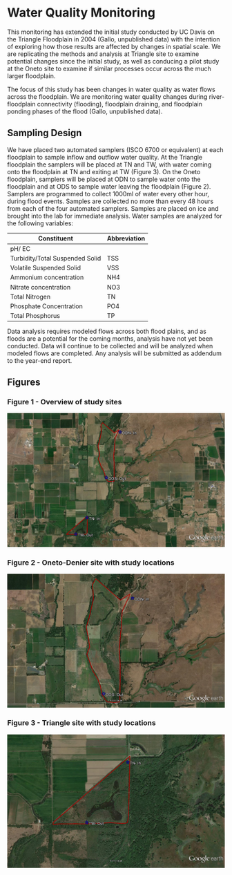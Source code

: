 # Water Quality Monitoring
This monitoring has extended the initial study conducted by UC Davis on the Triangle Floodplain in 2004 (Gallo, unpublished data) with the intention of exploring how those results are affected by changes in spatial scale. We are replicating the methods and analysis at Triangle site to examine potential changes since the initial study, as well as conducing a pilot study at the Oneto site to examine if similar processes occur across the much larger floodplain.  

The focus of this study has been changes in water quality as water flows across the floodplain. We are monitoring water quality changes during river-floodplain connectivity (flooding), floodplain draining, and floodplain ponding phases of the flood (Gallo, unpublished data).

## Sampling Design
We have placed two automated samplers (ISCO 6700 or equivalent) at each floodplain to sample inflow and outflow water quality. At the Triangle floodplain the samplers will be placed at TN and TW, with water coming onto the floodplain at TN   and exiting at TW (Figure 3).  On the Oneto floodplain, samplers will be placed at ODN to sample water onto the floodplain and at ODS to sample water leaving the floodplain (Figure 2).
Samplers are programmed to collect 1000ml of water every other hour, during flood events. Samples are collected no more than every 48 hours from each of the four automated samplers. Samples are placed on ice and brought into the lab for immediate analysis. Water samples are analyzed for the following variables:

| Constituent                     | Abbreviation |
|---------------------------------|--------------|
| pH/ EC                          |              |
| Turbidity/Total Suspended Solid | TSS          |
| Volatile Suspended Solid        | VSS          |
| Ammonium concentration          | NH4          |
| Nitrate concentration           | NO3          |
| Total Nitrogen                  | TN           |
| Phosphate Concentration         | PO4          |
| Total Phosphorus                | TP           |

Data analysis requires modeled flows across both flood plains, and as floods are a potential for the coming months, analysis have not yet been conducted. Data will continue to be collected and will be analyzed when modeled flows are completed. Any analysis will be submitted as addendum to the year-end report.

## Figures
### Figure 1 - Overview of study sites
![Fig 1](figs/fig1-overview.png)

### Figure 2 - Oneto-Denier site with study locations
![Fig 2](figs/fig2-Oneto-Denier.png)

### Figure 3 - Triangle site with  study locations
![Fig 3](figs/fig3-Triangle.png)
